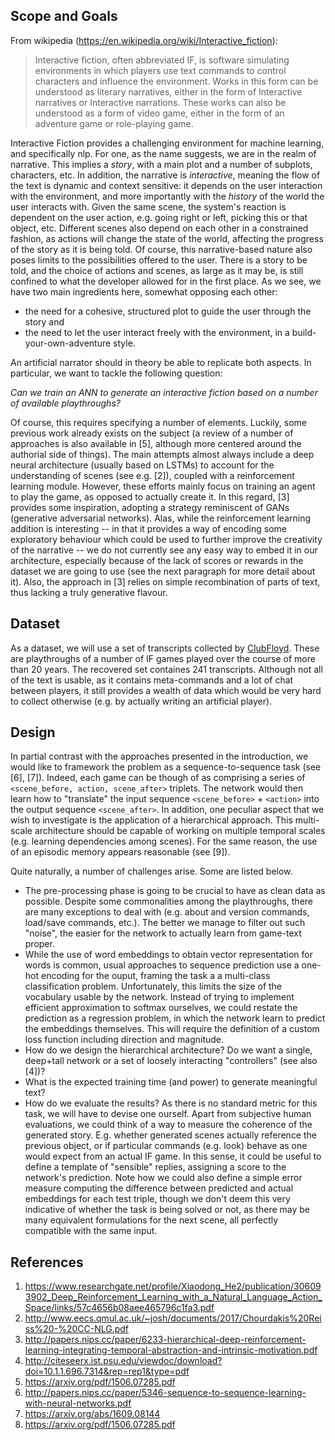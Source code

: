 ## Scope and Goals
From wikipedia (https://en.wikipedia.org/wiki/Interactive_fiction):

> Interactive fiction, often abbreviated IF, is software simulating environments in which players use text commands to control characters and influence the environment. Works in this form can be understood as literary narratives, either in the form of Interactive narratives or Interactive narrations. These works can also be understood as a form of video game, either in the form of an adventure game or role-playing game.

Interactive Fiction provides a challenging environment for machine learning, and specifically nlp. 
For one, as the name suggests, we are in the realm of narrative. This implies a _story_, with a main plot and a number of subplots, characters, etc.
In addition, the narrative is _interactive_, meaning the flow of the text is dynamic and context sensitive: it depends on the user interaction with the environment,
and more importantly with the _history_ of the world the user interacts with. Given the same scene, the system's reaction
is dependent on the user action, e.g. going right or left, picking this or that object, etc. Different scenes also depend on each other in a constrained fashion,
as actions will change the state of the world, affecting the progress of the story as it is being told.
Of course, this narrative-based nature also poses limits to the possibilities offered to the user. There is a story to be told, and
the choice of actions and scenes, as large as it may be, is still confined to what the developer allowed for in the first place.
As we see, we have two main ingredients here, somewhat opposing each other:

* the need for a cohesive, structured plot to guide the user through the story and 
* the need to let the user interact freely with the environment, in a build-your-own-adventure style. 

An artificial narrator should in theory be able to replicate both aspects. In particular, we want to tackle the following question:

_Can we train an ANN to generate an interactive fiction based on a number of available playthroughs?_

Of course, this requires specifying a number of elements. Luckily, some previous work already exists on the subject (a review of a number of approaches is also available in [5],
although more centered around the authorial side of things).
The main attempts almost always include a deep neural architecture (usually based on LSTMs) to account for the understanding of scenes (see e.g. [2]), coupled with a reinforcement learning module. However, these efforts mainly focus on training an agent to play the game, as opposed to actually create it. In this regard, [3] provides some inspiration, adopting a strategy reminiscent of GANs (generative adversarial networks). Alas, while the reinforcement learning addition is interesting -- in that it provides a way of encoding some exploratory behaviour which could be used to further improve the creativity of the narrative -- we do not currently see any easy way to embed it in our architecture, especially because of the lack of scores or rewards in the dataset we are going to use (see the next paragraph for more detail about it). Also, the approach in [3] relies on simple recombination of parts of text, thus lacking a truly generative flavour.

## Dataset
As a dataset, we will use a set of transcripts collected by [ClubFloyd](http://www.allthingsjacq.com/interactive_fiction.html#clubfloyd). These are playthroughs of a number of IF games played over the course of more than 20 years. The recovered set containes 241 transcripts. Although not all of the text is usable, as it contains meta-commands and a lot of chat between players, it still provides a wealth of data which would be very hard to collect otherwise (e.g. by actually writing an artificial player).

## Design
In partial contrast with the approaches presented in the introduction, we would like to framework the problem as a sequence-to-sequence task (see [6], [7]). Indeed, each game can be though of as comprising a series of `<scene_before, action, scene_after>` triplets. The network would then learn how to "translate" the input sequence `<scene_before>` + `<action>` into the output sequence `<scene_after>`. In addition, one peculiar aspect that we wish to investigate is the application of a hierarchical approach. This multi-scale architecture should be capable of working on multiple temporal scales (e.g. learning dependencies among scenes). For the same reason, the use of an episodic memory appears reasonable (see [9]).

Quite naturally, a number of challenges arise. Some are listed below.

* The pre-processing phase is going to be crucial to have as clean data as possible. Despite some commonalities among the playthroughs, there are many exceptions to deal with (e.g. about and version commands, load/save commands, etc.). The better we manage to filter out such "noise", the easier for the network to actually learn from game-text proper.
* While the use of word embeddings to obtain vector representation for words is common, usual approaches to sequence prediction use a one-hot encoding for the ouput, framing the task a a multi-class classification problem. Unfortunately, this limits the size of the vocabulary usable by the network. Instead of trying to implement efficient approximation to softmax ourselves, we could restate the prediction as a regression problem, in which the network learn to predict the embeddings themselves. This will require the definition of a custom loss function including direction and magnitude.
* How do we design the hierarchical architecture? Do we want a single, deep+tall network or a set of loosely interacting "controllers" (see also [4])?
* What is the expected training time (and power) to generate meaningful text?
* How do we evaluate the results? As there is no standard metric for this task, we will have to devise one ourself. Apart from subjective human evaluations, we could think of a way to measure the coherence of the generated story. E.g. whether generated scenes actually reference the previous object, or if particular commands (e.g. look) behave as one would expect from an actual IF game. In this sense, it could be useful to define a template of "sensible" replies, assigning a score to the network's prediction. Note how we could also define a simple error measure computing the difference between predicted and actual embeddings for each test triple, though we don't deem this very indicative of whether the task is being solved or not, as there may be many equivalent formulations for the next scene, all perfectly compatible with the same input.

## References
1. https://www.researchgate.net/profile/Xiaodong_He2/publication/306093902_Deep_Reinforcement_Learning_with_a_Natural_Language_Action_Space/links/57c4656b08aee465796c1fa3.pdf
1. http://www.eecs.qmul.ac.uk/~josh/documents/2017/Chourdakis%20Reiss%20-%20CC-NLG.pdf
1. http://papers.nips.cc/paper/6233-hierarchical-deep-reinforcement-learning-integrating-temporal-abstraction-and-intrinsic-motivation.pdf
1. http://citeseerx.ist.psu.edu/viewdoc/download?doi=10.1.1.696.7314&rep=rep1&type=pdf
1. https://arxiv.org/pdf/1506.07285.pdf
1. http://papers.nips.cc/paper/5346-sequence-to-sequence-learning-with-neural-networks.pdf
1. https://arxiv.org/abs/1609.08144
1. https://arxiv.org/pdf/1506.07285.pdf
